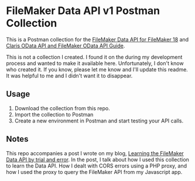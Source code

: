 # FileMaker Data API v1 Postman Collection

This is a Postman collection for the [FileMaker Data API for FileMaker 18](https://fmhelp.filemaker.com/docs/18/en/dataapi/) and [Claris OData API and FileMaker OData API Guide](https://help.claris.com/en/odata-guide/content/write-odata-api-calls.html).

This is not a collection I created. I found it on the during my development process and wanted to make it available here. Unfortunately, I don't know who created it. If you know, please let me know and I'll update this readme. It was helpful to me and I didn't want it to disappear.

## Usage

1. Download the collection from this repo.
2. Import the collection to Postman
3. Create a new environment in Postman and start testing your API calls.

## Notes

This repo accompanies a post I wrote on my blog, [Learning the FileMaker Data API by trial and error](https://supergeekery.com/blog/learning-the-filemaker-data-api-by-trial-and-error). In the post, I talk about how I used this collection to learn the Data API. How I dealt with CORS errors using a PHP proxy, and how I used the proxy to query the FileMaker API from my Javascript app.
